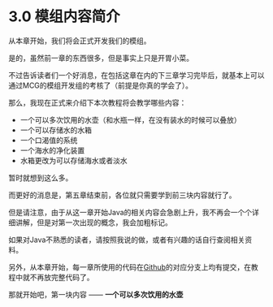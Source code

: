 # 3.0 模组内容简介

从本章开始，我们将会正式开发我们的模组。

是的，虽然前一章的东西很多，但是事实上只是开胃小菜。

不过告诉读者们一个好消息，在包括这章在内的下三章学习完毕后，就基本上可以通过MCG的模组开发组的考核了（前提是你真的学会了）。

那么，我现在正式来介绍下本次教程将会教学哪些内容：

- 一个可以多次饮用的水壶（和水瓶一样，在没有装水的时候可以叠放）
- 一个可以存储水的水箱
- 一个口渴值的系统
- 一个海水的净化装置
- 水箱更改为可以存储海水或者淡水

暂时就想到这么多。

而更好的消息是，第五章结束前，各位就只需要学到前三块内容就行了。

但是请注意，由于从这一章开始Java的相关内容会急剧上升，我不再会一个个详细讲解，但是对第一次出现的概念，我会加粗标记。

如果对Java不熟悉的读者，请按照我说的做，或者有兴趣的话自行查阅相关资料。

另外，从本章开始，每一章所使用的代码在[Github](https://github.com/MineCraftGensoukyo/Thirst.git)的对应分支上均有提交，在教程中就不再放完整代码了。

那就开始吧，第一块内容 —— **一个可以多次饮用的水壶**